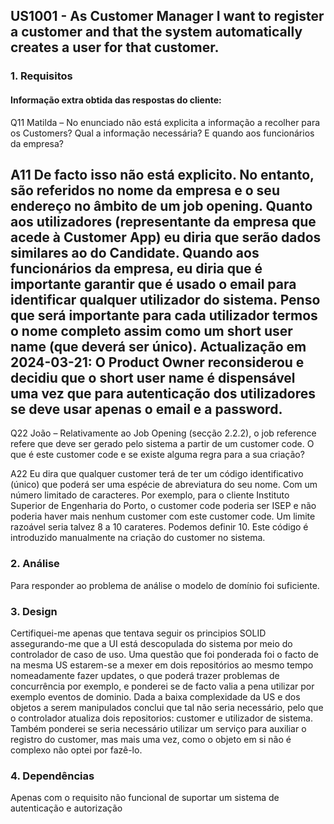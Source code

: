 ## US1001 - As Customer Manager I want to register a customer and that the system automatically creates a user for that customer.

### 1. Requisitos

#### Informação extra obtida das respostas do cliente:

Q11 Matilda – No enunciado não está explicita a informação a recolher para os Customers? Qual a informação necessária? E
quando aos funcionários da empresa?

A11 De facto isso não está explicito. No entanto, são referidos no nome da empresa e o seu endereço no âmbito de um job
opening. Quanto aos utilizadores (representante da empresa que acede à Customer App) eu diria que serão dados similares
ao do Candidate. Quando aos funcionários da empresa, eu diria que é importante garantir que é usado o email para
identificar qualquer utilizador do sistema. Penso que será importante para cada utilizador termos o nome completo assim
como um short user name (que deverá ser único). Actualização em 2024-03-21: O Product Owner reconsiderou e decidiu que o
short user name é dispensável uma vez que para autenticação dos utilizadores se deve usar apenas o email e a password.
---
Q22 João – Relativamente ao Job Opening (secção 2.2.2), o job reference refere que deve ser gerado pelo sistema a partir
de um customer code. O que é este customer code e se existe alguma regra para a sua criação?

A22 Eu dira que qualquer customer terá de ter um código identificativo (único) que poderá ser uma espécie de abreviatura
do seu nome. Com um número limitado de caracteres. Por exemplo, para o cliente Instituto Superior de Engenharia do
Porto, o customer code poderia ser ISEP e não poderia haver mais nenhum customer com este customer code. Um limite
razoável seria talvez 8 a 10 carateres. Podemos definir 10. Este código é introduzido manualmente na criação do customer
no sistema.

### 2. Análise

Para responder ao problema de análise o modelo de domínio foi suficiente.

### 3. Design

Certifiquei-me apenas que tentava seguir os
principios SOLID assegurando-me que a UI está descopulada do sistema por meio do controlador de caso de uso.
Uma questão que foi ponderada foi o facto de na mesma US estarem-se a mexer em dois repositórios ao mesmo tempo
nomeadamente fazer updates, o que poderá trazer problemas de concurrência por exemplo, e ponderei se de facto valia a
pena utilizar por exemplo eventos de dominio. Dada a baixa complexidade da US e dos objetos a serem manipulados conclui
que tal não seria necessário, pelo que o controlador atualiza dois repositorios: customer e utilizador de sistema.
Também ponderei se seria necessário utilizar um serviço para auxiliar o registro do customer, mas mais uma vez, como o
objeto em si não é complexo não optei por fazê-lo.

### 4. Dependências

Apenas com o requisito não funcional de suportar um sistema de autenticação e autorização
